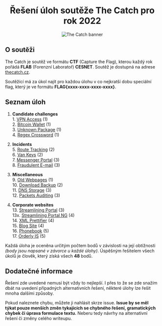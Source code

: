 <div align="center">
<h1>Řešení úloh soutěže <b>The Catch</b> pro rok <b>2022</b> </h1>
<img src="https://i.imgur.com/QGkRnY8.png" alt="The Catch banner">
</div>

## O soutěži
The Catch je soutěž ve formátu **CTF** (Capture the Flag), kterou každý rok pořádá **FLAB** (Forenzní Laboratoř) **CESNET**. Soutěž je dostupná na adrese [thecatch.cz](https://thecatch.cz).

Soutěžící má za úkol najít pro každou úlohu v co nejkratší dobu speciální flag, který je ve formátu **FLAG{xxxx-xxxx-xxxx-xxxx}**. 

## Seznam úloh

1. **Candidate challenges**<br>
1\. [VPN Access](01_VPN_Access) (1)<br>
2\. [Bitcoin Wallet](02_Bitcoin_Wallet) (1)<br>
3\. [Unknown Package](03_Unknown_Package) (1)<br>
4\. [Regex Crossword](04_Regex_Crossword) (1)<br>

2. **Incidents**<br>
5\. [Route Tracking](05_Route_Tracking) (2)<br>
6\. [Van Keys](06_Van_keys) (2)<br>
7\. [Messenger Portal](07_Messenger_Portal) (3)<br>
8\. [Fraudulent E-mail](08_Fraudulent_Email) (3)<br>

3. **Miscellaneous**<br>
9\. [Old Webpages](09_Old_Webpages) (1)<br>
10\. [Download Backup](10_Download_Backup) (2)<br>
11\. [DNS Storage](11_DNS_Storage) (3)<br>
12\. [Packets Auditing](12_Packets_Auditing) (3)<br>

4. **Corporate websites**<br>
13\. [Streamlining Portal](13_Streamlining_Portal) (3)<br>
13x\. [Streamlining Portal NG](13x_Streamlining_Portal_NG) (4)<br>
14\. [XML Prettifier](14_XML_Prettifier) (4)<br>
15\. [Blog Site](15_Blog_Site) (4)<br>
16\. [Phonebook](16_Phonebook) (5)<br>
17\. [Orderly IS](17_Orderly_IS) (5)<br>

Každá úloha je oceněna určitým počtem bodů v závislosti na její obtížnosti *(body jsou napsané v závorce u každé úlohy)*. Úspěšným řešitelem všech úkolů je člověk, který získá všech **48** bodů.

## Dodatečné informace
Řešení zde uvedené nemusí být vždy to nejlepší. I přes to že se zde snažím dbát na uvedení případných alternativních řešení, některé úlohy lze řešit mnoha dalšími způsoby.

Pokud naleznete chybu, můžete ji nahlásit skrze issue. **Issue by se měl týkat pouze menších změn tykajících se chybného řešení, gramatických chybek či úprava formulace textu.** Neberu tedy návrhy na alternativní řešení či změny celého writeupu. 